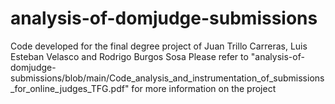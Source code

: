 # analysis-of-domjudge-submissions
Code developed for the final degree project of Juan Trillo Carreras, Luis Esteban Velasco and Rodrigo Burgos Sosa
Please refer to "analysis-of-domjudge-submissions/blob/main/Code_analysis_and_instrumentation_of_submissions_for_online_judges_TFG.pdf" for more information on the project
